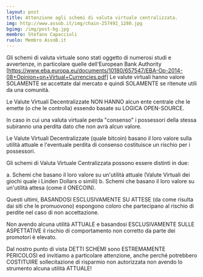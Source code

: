 ```yaml
---
layout: post
title: Attenzione agli schemi di valuta virtuale centralizzata.
img: http://www.assob.it/img/chain-257492_1280.jpg
bgimg: /img/post-bg.jpg
membro: Stefano Capaccioli
ruolo: Membro AssoB.it
---
```

[//]: # "Scrivere qui  sotto un summary del post"

<!-- more -->
[//]: # "Scrivere qui  sotto il post in markdown"

Gli schemi di valuta virtuale sono stati oggetto di numerosi studi e avvertenze, in particolare quelle dell'European Bank Authority [https://www.eba.europa.eu/documents/10180/657547/EBA-Op-2014-08+Opinion+on+Virtual+Currencies.pdf]
Le valute virtuali hanno valore SOLAMENTE se accettate dal mercato e quindi SOLAMENTE se ritenute utili da una comunità.

Le Valute Virtuali Decentralizzate NON HANNO alcun ente centrale che le emette (o che le controlla) essendo basate su LOGICA OPEN-SOURCE.

In caso in cui una valuta virtuale perda "consenso" i possessori della stessa subiranno una perdita dato che non avrà alcun valore.

Le Valute Virtuali Decentralizzate (quale bitcoin) basano il loro valore sulla utilità attuale e l'eventuale perdita di consenso costituisce un rischio per i possessori.

Gli schemi di Valuta Virtuale Centralizzata possono essere distinti in due:

a. Schemi che basano il loro valore su un'utilità attuale (Valute Virtuali dei giochi quale i Linden Dollars o simili)
b. Schemi che basano il loro valore su un'utilità attesa (come il ONECOIN).

Questi ultimi, BASANDOSI ESCLUSIVAMENTE SU ATTESE (da come risulta dai siti che le promuovono) espongono coloro che partecipano al rischio di perdite nel caso di non accettazione.

Non avendo alcuna utilità ATTUALE e basandosi ESCLUSIVAMENTE SULLE ASPETTATIVE il rischio di comportamento non corretto da parte dei promotori è elevato.

Dal nostro punto di vista DETTI SCHEMI sono ESTREMAMENTE PERICOLOSI ed invitiamo a particolare attenzione, anche perché potrebbero COSTITUIRE sollecitazione di risparmio non autorizzata non avendo lo strumento alcuna utilità ATTUALE!

